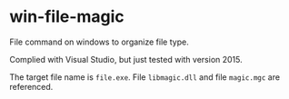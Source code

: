 # win-file-magic

File command on windows to organize file type.

Complied with Visual Studio, but just tested with version 2015.

The target file name is `file.exe`. File `libmagic.dll` and file `magic.mgc` are referenced.
